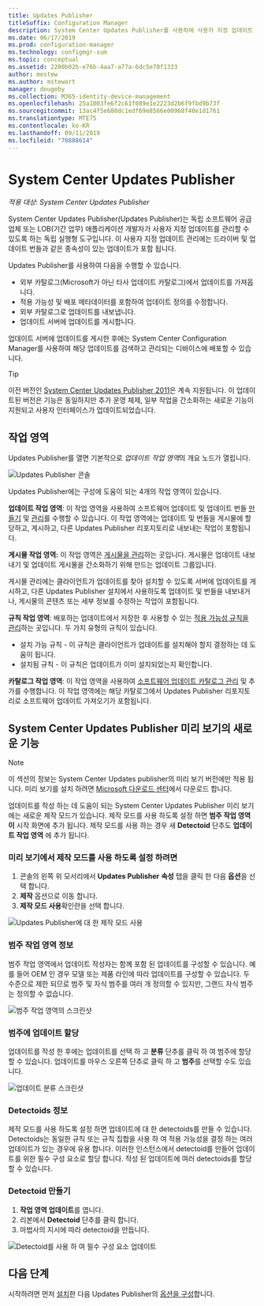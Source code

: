 ```yaml
---
title: Updates Publisher
titleSuffix: Configuration Manager
description: System Center Updates Publisher를 사용하여 사용자 지정 업데이트 관리
ms.date: 06/17/2019
ms.prod: configuration-manager
ms.technology: configmgr-sum
ms.topic: conceptual
ms.assetid: 2200b02b-e76b-4aa7-a77a-6dc5e70f1333
author: mestew
ms.author: mstewart
manager: dougeby
ms.collection: M365-identity-device-management
ms.openlocfilehash: 25a1003fe6f2c61f089e1e2223d2b6f9fbd9b73f
ms.sourcegitcommit: 13ac4f5e600dc1edf69e8566e00968f40e1d1761
ms.translationtype: MTE75
ms.contentlocale: ko-KR
ms.lasthandoff: 09/11/2019
ms.locfileid: "70888614"
---
```

# <a name="system-center-updates-publisher"></a>System Center Updates Publisher

*적용 대상: System Center Updates Publisher*

System Center Updates Publisher(Updates Publisher)는 독립 소프트웨어 공급업체 또는 LOB(기간 업무) 애플리케이션 개발자가 사용자 지정 업데이트를 관리할 수 있도록 하는 독립 실행형 도구입니다. 이 사용자 지정 업데이트 관리에는 드라이버 및 업데이트 번들과 같은 종속성이 있는 업데이트가 포함 됩니다.

Updates Publisher를 사용하여 다음을 수행할 수 있습니다.

-   외부 카탈로그(Microsoft가 아닌 타사 업데이트 카탈로그)에서 업데이트를 가져옵니다.
-   적용 가능성 및 배포 메타데이터를 포함하여 업데이트 정의를 수정합니다.
-   외부 카탈로그로 업데이트를 내보냅니다.
-   업데이트 서버에 업데이트를 게시합니다.

업데이트 서버에 업데이트를 게시한 후에는 System Center Configuration Manager를 사용하여 해당 업데이트를 검색하고 관리되는 디바이스에 배포할 수 있습니다.

> [!TIP]  
> 이전 버전인 [System Center Updates Publisher 2011](https://go.microsoft.com/fwlink/?LinkId=848111)은 계속 지원됩니다. 이 업데이트된 버전은 기능은 동일하지만 추가 운영 체제, 일부 작업을 간소화하는 새로운 기능이 지원되고 사용자 인터페이스가 업데이트되었습니다.

## <a name="workspaces"></a>작업 영역
Updates Publisher를 열면 기본적으로 *업데이트 작업 영역*의 개요 노드가 열립니다.

![Updates Publisher 콘솔](media/console1.png)   


Updates Publisher에는 구성에 도움이 되는 4개의 작업 영역이 있습니다.


**업데이트 작업 영역**: 이 작업 영역을 사용하여 소프트웨어 업데이트 및 업데이트 번들 [만들기](/sccm/sum/tools/create-updates-with-updates-publisher) 및 [관리](/sccm/sum/tools/manage-updates-with-updates-publisher)를 수행할 수 있습니다. 이 작업 영역에는 업데이트 및 번들을 게시물에 할당하고, 게시하고, 다른 Updates Publisher 리포지토리로 내보내는 작업이 포함됩니다.

**게시물 작업 영역:** 이 작업 영역은 [게시물을 관리](/sccm/sum/tools/updates-publisher-publications)하는 곳입니다. 게시물은 업데이트 내보내기 및 업데이트 게시물을 간소화하기 위해 만드는 업데이트 그룹입니다.

게시물 관리에는 클라이언트가 업데이트를 찾아 설치할 수 있도록 서버에 업데이트를 게시하고, 다른 Updates Publisher 설치에서 사용하도록 업데이트 및 번들을 내보내거나, 게시물의 콘텐츠 또는 세부 정보를 수정하는 작업이 포함됩니다.

**규칙 작업 영역**: 배포하는 업데이트에서 저장한 후 사용할 수 있는 [적용 가능성 규칙을 관리](/sccm/sum/tools/updates-publisher-applicability-rules)하는 곳입니다. 두 가지 유형의 규칙이 있습니다.

-   설치 가능 규칙 - 이 규칙은 클라이언트가 업데이트를 설치해야 할지 결정하는 데 도움이 됩니다.
-   설치됨 규칙 - 이 규칙은 업데이트가 이미 설치되었는지 확인합니다.

**카탈로그 작업 영역**: 이 작업 영역을 사용하여 [소프트웨어 업데이트 카탈로그 관리](/sccm/sum/tools/updates-publisher-catalogs) 및 추가를 수행합니다. 이 작업 영역에는 해당 카탈로그에서 Updates Publisher 리포지토리로 소프트웨어 업데이트 가져오기가 포함됩니다.

## <a name="whats-new-in-the-system-center-updates-publisher-preview"></a>System Center Updates Publisher 미리 보기의 새로운 기능

>[!NOTE] 
>이 섹션의 정보는 System Center Updates publisher의 미리 보기 버전에만 적용 됩니다. 미리 보기를 설치 하려면 [Microsoft 다운로드 센터](https://www.microsoft.com/download/details.aspx?id=58390)에서 다운로드 합니다.

업데이트를 작성 하는 데 도움이 되는 System Center Updates Publisher 미리 보기에는 새로운 제작 모드가 있습니다. 제작 모드를 사용 하도록 설정 하면 **범주 작업 영역이** 시작 화면에 추가 됩니다. 제작 모드를 사용 하는 경우 새 **Detectoid** 단추도 **업데이트 작업 영역** 에 추가 됩니다. 

### <a name="to-enable-authoring-mode-in-the-preview"></a>미리 보기에서 제작 모드를 사용 하도록 설정 하려면

1. 콘솔의 왼쪽 위 모서리에서 **Updates Publisher** **속성** 탭을 클릭 한 다음 **옵션**을 선택 합니다.
1. **제작** 옵션으로 이동 합니다.
1. **제작 모드 사용**확인란을 선택 합니다.

![Updates Publisher에 대 한 제작 모드 사용](media/scup-enable-authoring-mode.png)

### <a name="about-the-categories-workspace"></a>범주 작업 영역 정보

범주 작업 영역에서 업데이트 작성자는 함께 포함 된 업데이트를 구성할 수 있습니다. 예를 들어 OEM 인 경우 모델 또는 제품 라인에 따라 업데이트를 구성할 수 있습니다. 두 수준으로 제한 되므로 범주 및 자식 범주를 여러 개 정의할 수 있지만, 그랜드 자식 범주는 정의할 수 없습니다.

![범주 작업 영역의 스크린샷](media/scup-categories-workspace.png)

### <a name="assign-an-update-to-a-category"></a>범주에 업데이트 할당

업데이트를 작성 한 후에는 업데이트를 선택 하 고 **분류** 단추를 클릭 하 여 범주에 할당할 수 있습니다. 업데이트를 마우스 오른쪽 단추로 클릭 하 고 **범주**를 선택할 수도 있습니다.

![업데이트 분류 스크린샷](media/scup-categorize-update.png)


### <a name="about-detectoids"></a>Detectoids 정보

제작 모드를 사용 하도록 설정 하면 업데이트에 대 한 detectoids를 만들 수 있습니다. Detectoids는 동일한 규칙 또는 규칙 집합을 사용 하 여 적용 가능성을 결정 하는 여러 업데이트가 있는 경우에 유용 합니다. 이러한 인스턴스에서 detectoid를 만들어 업데이트를 위한 필수 구성 요소로 할당 합니다. 작성 된 업데이트에 여러 detectoids를 할당할 수 있습니다.


### <a name="create-a-detectoid"></a>Detectoid 만들기

1. **작업 영역 업데이트**를 엽니다.
1. 리본에서 **Detectoid** 단추를 클릭 합니다.
1. 마법사의 지시에 따라 detectoid을 만듭니다.



![Detectoid를 사용 하 여 필수 구성 요소 업데이트](media/scup-detectoid-as-prerequisite.png)


## <a name="next-steps"></a>다음 단계
시작하려면 먼저 [설치](/sccm/sum/tools/install-updates-publisher)한 다음 Updates Publisher의 [옵션을 구성](/sccm/sum/tools/updates-publisher-options)합니다.
